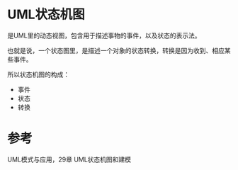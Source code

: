 # UML状态机图
是UML里的动态视图，包含用于描述事物的事件，以及状态的表示法。

也就是说，一个状态图里，是描述一个对象的状态转换，转换是因为收到、相应某些事件。

所以状态机图的构成：
- 事件
- 状态
- 转换





# 参考
UML模式与应用，29章 UML状态机图和建模